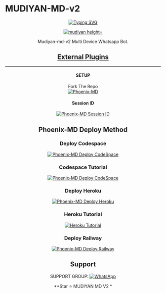    # MUDIYAN-MD-v2
<div align="center">
<a href="https://git.io/typing-svg"><img src="https://readme-typing-svg.demolab.com?font=Ribeye&size=50&pause=1000&color=F710B1&center=true&width=910&height=100&lines=I'M+Mudiyan-MD;Multi+Divice+Whatsapp+Bot;Coded+By+Abhishek Suresh" alt="Typing SVG" /></a>
  
<p align="center">  
  <a href="https://youtube.com/channel/UCLUS9v7q4JagAqIJ3eeMM8w">
    <img alt="mudiyan height="300" src="[https://i.imgur.com/aJ96ce2.jpeg](https://i.imgur.com/aJ96ce2.jpeg)">
   
</a> 
    
</p>
<p align="center">
<a 

####  
Mudiyan-md-v2 Multi Device Whatsapp Bot.
## <sub>[External Plugins](https://github.com/AbhishekSuresh2/External-Plugins)</sub>

***

#### SETUP

Fork The Repo
    <br>
<a href="https://github.com/AbhishekSuresh2/Phoenix-MD/fork"><img title="Phoenix-MD" src="https://img.shields.io/badge/FORK Phoenix MD-h?color=black&style=for-the-badge&logo=stackshare"></a>

#### Session ID

<a href="https://phoenix-mdsessionid-0ae5aea325e1.herokuapp.com"><img title="Phoenix-MD Session ID" src="https://img.shields.io/badge/GET SESSION ID-h?color=black&style=for-the-badge&logo=msi"></a>

## Phoenix-MD Deploy Method


### Deploy Codespace

<a href="https://github.com/codespaces/new"><img title="Phoenix-MD Deploy CodeSpace" src="https://img.shields.io/badge/DEPLOY CODESPACE-h?color=black&style=for-the-badge&logo=visualstudiocode"></a>

### Codespace Tutorial

<a href="https://youtu.be/ZSwJtaN0BUk?si=FOsYpMs4WbvBFCpY"><img title="Phoenix-MD Deploy CodeSpace" src="https://img.shields.io/badge/Codespace Tutorial-h?color=black&style=for-the-badge&logo=visualstudiocode"></a>

### Deploy Heroku 

<a href="https://heroku.com/deploy?template=https://github.com/AbhishekSuresh2/Phoenix-MD/"><img title="Phoenix-MD Deploy Heroku" src="https://img.shields.io/badge/DEPLOY HEROKU-h?color=black&style=for-the-badge&logo=heroku"></a>

### Heroku Tutorial

<a href="https://youtu.be/sDojtm-bwN4?si=gbvAqTOSfuVRU2-k"><img title="Heroku Tutorial" src="https://img.shields.io/badge/Heroku Tutorial-h?color=black&style=for-the-badge&logo=heroku"></a>
### Deploy Railway

<a href="https://railway.app/new"><img title="Phoenix-MD Deploy Railway" src="https://img.shields.io/badge/DEPLOY RAILWAY-h?color=black&style=for-the-badge&logo=Railway"></a> 
 
 ## Support

SUPPORT GROUP: <a href="https://chat.whatsapp.com/BOLb0ICN3sAJ5dloRBw5VD"><img alt="WhatsApp" src="https://img.shields.io/badge/WhatsApp-25D366?style=for-the-badge&logo=whatsapp&logoColor=white"/></a>

**Star ⭐ MUDIYAN MD V2 *


